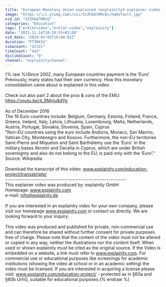 ```yaml
---
title: "European Monetary Union explained (explainity® explainer video)"
image: "https:\/\/i.ytimg.com\/vi\/StZhbA7HMcQ\/hqdefault.jpg"
vid_id: "StZhbA7HMcQ"
categories: "Education"
tags: ["erklärvideo","erklär-video","explainity"]
date: "2021-11-14T10:10:55+03:00"
vid_date: "2019-03-05T10:00:02Z"
duration: "PT3M43S"
viewcount: "32151"
likeCount: "442"
dislikeCount: "9"
channel: "explainitychannel"
---
```

{% raw %}Since 2002, many European countries payment is the ‘Euro’. Previously, many states had their own currency. How this monetary consolidation came about is explained in this video.<br /><br />Check out also part 2 about the pros &amp; cons of the EMU: <a rel="nofollow" target="blank" href="https://youtu.be/4_RMvju8dYg">https://youtu.be/4_RMvju8dYg</a><br /><br />As of December 2018<br />The 19 Euro countries include: Belgium, Germany, Estonia, Finland, France, Greece, Ireland, Italy, Latvia, Lithuania, Luxembourg, Malta, Netherlands, Austria, Portugal, Slovakia, Slovenia, Spain, Cyprus<br />&quot;Non-EU countries using the euro include Andorra, Monaco, San Marino, Vatican City, Montenegro and Kosovo. Furthermore, the non-EU territories Saint-Pierre and Miquelon and Saint Barthélemy use the ‘Euro’. In the military bases Akrotiri and Decelia in Cyprus, which are under British sovereignty and also do not belong to the EU, is paid only with the ‘Euro’.&quot;*<br />* Source: Wikipedia<br /><br />Download the transcript of this video: www.explainity.com/education-project/transskripte/<br />-------------------------------------------------------------<br />This explainer video was produced by: explainity GmbH<br />Homepage: www.explainity.com<br />e-mail: info@explainity.de<br /><br />If you are interested in an explainity video for your own company, please visit our homepage www.explainity.com or contact us directly. We are looking forward to your inquiry. <br /><br />This video was produced and published for private, non-commercial use and can therefore be shared without further consent for private purposes free of charge. Please note that the content of the video must not be altered or copied in any way, neither the illustrations nor the content itself. When used or shown explainity must be cited as the original source. If the Video is embedded on a website, a link must refer to www.explainity.com. For commercial use or educational purposes like screenings for academic institutions (showing the video at school or in an academic setting) the video must be licensed. If you are interested in acquiring a license please visit: www.explainity.com/education-project/ - protected as in §60a and §60b UrhG, suitable for educational purposes.{% endraw %}
